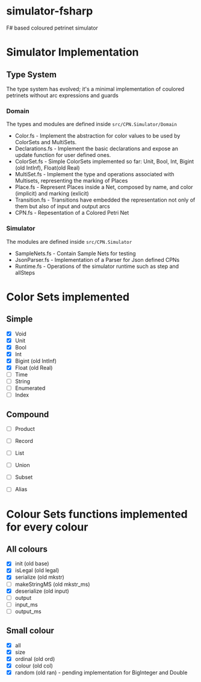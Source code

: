 # simulator-fsharp
F# based coloured petrinet simulator

# Simulator Implementation
## Type System
The type system has evolved; it's a minimal implementation of coulored petrinets
without arc expressions and guards

### Domain
The types and modules are defined inside `src/CPN.Simulator/Domain`

- Color.fs - Implement the abstraction for color values to be used by ColorSets and MultiSets.
- Declarations.fs - Implement the basic declarations and expose an update function for user defined ones.
- ColorSet.fs - Simple ColorSets implemented so far: Unit, Bool, Int, Bigint (old IntInf), Float(old Real)
- MultiSet.fs - Implement the type and operations associated with Multisets, representing the marking of Places
- Place.fs - Represent Places inside a Net, composed by name, and color (implicit) and marking (exlicit)
- Transition.fs - Transitions have embedded the representation not only of them but also of input and output arcs
- CPN.fs - Repesentation of a Colored Petri Net

### Simulator
The modules are defined inside `src/CPN.Simulator`

- SampleNets.fs - Contain Sample Nets for testing
- JsonParser.fs - Implementation of a Parser for Json defined CPNs
- Runtime.fs - Operations of the simulator runtime such as step and allSteps

# Color Sets implemented
## Simple
- [x] Void
- [x] Unit
- [x] Bool
- [x] Int
- [x] Bigint (old IntInf)
- [x] Float (old Real)
- [ ] Time
- [ ] String
- [ ] Enumerated
- [ ] Index
## Compound
- [ ] Product
- [ ] Record
- [ ] List
- [ ] Union
- [ ] Subset
- [ ] Alias


# Colour Sets functions implemented for every colour
## All colours
- [x] init (old base)
- [x] isLegal (old legal)
- [x] serialize (old mkstr)
- [ ] makeStringMS (old mkstr_ms)
- [x] deserialize (old input)
- [ ] output
- [ ] input_ms
- [ ] output_ms
## Small colour
- [x] all
- [x] size
- [x] ordinal (old ord)
- [x] colour (old col)
- [x] random (old ran) - pending implementation for BigInteger and Double
